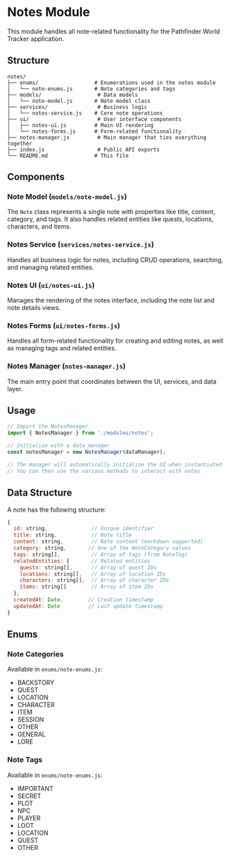# Notes Module

This module handles all note-related functionality for the Pathfinder World Tracker application.

## Structure

```
notes/
├── enums/                  # Enumerations used in the notes module
│   └── note-enums.js       # Note categories and tags
├── models/                  # Data models
│   └── note-model.js       # Note model class
├── services/                # Business logic
│   └── notes-service.js    # Core note operations
├── ui/                      # User interface components
│   ├── notes-ui.js         # Main UI rendering
│   └── notes-forms.js      # Form-related functionality
├── notes-manager.js         # Main manager that ties everything together
├── index.js                 # Public API exports
└── README.md               # This file
```

## Components

### Note Model (`models/note-model.js`)
The `Note` class represents a single note with properties like title, content, category, and tags. It also handles related entities like quests, locations, characters, and items.

### Notes Service (`services/notes-service.js`)
Handles all business logic for notes, including CRUD operations, searching, and managing related entities.

### Notes UI (`ui/notes-ui.js`)
Manages the rendering of the notes interface, including the note list and note details views.

### Notes Forms (`ui/notes-forms.js`)
Handles all form-related functionality for creating and editing notes, as well as managing tags and related entities.

### Notes Manager (`notes-manager.js`)
The main entry point that coordinates between the UI, services, and data layer.

## Usage

```javascript
// Import the NotesManager
import { NotesManager } from './modules/notes';

// Initialize with a data manager
const notesManager = new NotesManager(dataManager);

// The manager will automatically initialize the UI when instantiated
// You can then use the various methods to interact with notes
```

## Data Structure

A note has the following structure:

```javascript
{
  id: string,              // Unique identifier
  title: string,           // Note title
  content: string,         // Note content (markdown supported)
  category: string,       // One of the NoteCategory values
  tags: string[],          // Array of tags (from NoteTag)
  relatedEntities: {       // Related entities
    quests: string[],      // Array of quest IDs
    locations: string[],   // Array of location IDs
    characters: string[],  // Array of character IDs
    items: string[]        // Array of item IDs
  },
  createdAt: Date,        // Creation timestamp
  updatedAt: Date         // Last update timestamp
}
```

## Enums

### Note Categories
Available in `enums/note-enums.js`:
- BACKSTORY
- QUEST
- LOCATION
- CHARACTER
- ITEM
- SESSION
- OTHER
- GENERAL
- LORE

### Note Tags
Available in `enums/note-enums.js`:
- IMPORTANT
- SECRET
- PLOT
- NPC
- PLAYER
- LOOT
- LOCATION
- QUEST
- OTHER
